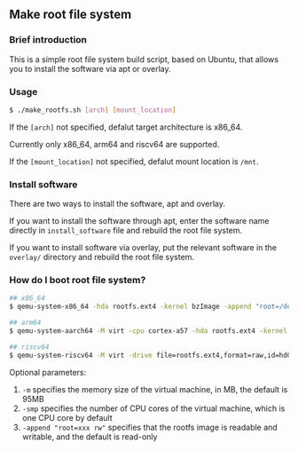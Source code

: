 ## Make root file system

### Brief introduction

This is a simple root file system build script, based on Ubuntu, that allows
you to install the software via apt or overlay.

### Usage

```bash
$ ./make_rootfs.sh [arch] [mount_location]
```

If the `[arch]` not specified, defalut target architecture is x86_64.

Currently only x86_64, arm64 and riscv64 are supported.

If the `[mount_location]` not specified, defalut mount location is `/mnt`.

### Install software

There are two ways to install the software, apt and overlay.

If you want to install the software through apt, enter the software name directly
in `install_software` file and rebuild the root file system.

If you want to install software via overlay, put the relevant software in
the `overlay/` directory and rebuild the root file system.

### How do I boot root file system?

```bash
## x86_64
$ qemu-system-x86_64 -hda rootfs.ext4 -kernel bzImage -append "root=/dev/sda console=ttyS0" -nographic

## arm64
$ qemu-system-aarch64 -M virt -cpu cortex-a57 -hda rootfs.ext4 -kernel Image -append "root=/dev/vda console=ttyAMA0" -nographic

## riscv64
$ qemu-system-riscv64 -M virt -drive file=rootfs.ext4,format=raw,id=hd0 -device virtio-blk-device,drive=hd0 -kernel Image -append "root=/dev/vda console=ttyS0" -nographic
```

Optional parameters:

1. `-m` specifies the memory size of the virtual machine, in MB,
   the default is 95MB
2. `-smp` specifies the number of CPU cores of the virtual machine,
   which is one CPU core by default
3. `-append "root=xxx rw"` specifies that the rootfs image is readable and writable,
   and the default is read-only
